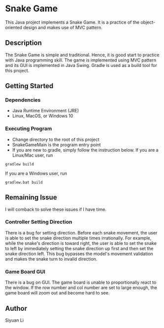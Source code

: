 # Snake Game

This Java project implements a Snake Game. It is a practice of the object-oriented design and makes use of MVC pattern.

## Description

The Snake Game is simple and traditional. Hence, it is good start to practice with Java programming skill. The game is implemented using MVC pattern and its GUI is implemented in Java Swing. Gradle is used as a build tool for this project.

## Getting Started

### Dependencies

* Java Runtime Environment (JRE)
* Linux, MacOS, or Windows 10

### Executing Program

* Change directory to the root of this project
* SnakeGameMain is the program entry point
* If you are new to gradle, simply follow the instruction below. 
If you are a Linux/Mac user, run 
```
gradlew build
```
If you are a Windows user, run
```
gradlew.bat build
```

## Remaining Issue

I will comback to solve these issues if I have time.

### Controller Setting Direction

There is a bug for setting direction. Before each snake movement, the user is able to set the snake direction multiple times irrationally. For example, while the snake's direction is toward right, the user is able to set the snake to left by immediately setting the snake direction up first and then set the snake direction left. This bug bypasses the model's movement validation and makes the snake turn to invalid direction.

### Game Board GUI

There is a bug on GUI. The game board is unable to proportionally react to the window. If the row number and col number are set to large enough, the game board will zoom out and become hard to see.

## Author

Siyuan Li